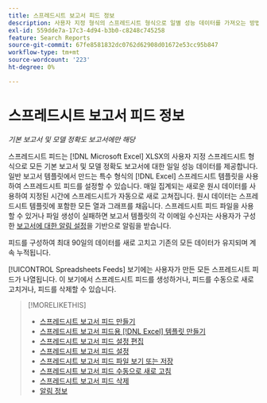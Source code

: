 ```yaml
---
title: 스프레드시트 보고서 피드 정보
description: 사용자 지정 형식의 스프레드시트 형식으로 일별 성능 데이터를 가져오는 방법에 대해 알아봅니다.
exl-id: 559dde7a-17c3-4d94-b3b0-c8248c745258
feature: Search Reports
source-git-commit: 67fe8581832dc0762d62908d01672e53cc95b847
workflow-type: tm+mt
source-wordcount: '223'
ht-degree: 0%

---
```


# 스프레드시트 보고서 피드 정보

*기본 보고서 및 모델 정확도 보고서에만 해당*

스프레드시트 피드는 [!DNL Microsoft Excel] XLSX의 사용자 지정 스프레드시트 형식으로 모든 기본 보고서 및 모델 정확도 보고서에 대한 일일 성능 데이터를 제공합니다. 일반 보고서 템플릿에서 만드는 특수 형식의 [!DNL Excel] 스프레드시트 템플릿을 사용하여 스프레드시트 피드를 설정할 수 있습니다. 매일 집계되는 새로운 원시 데이터를 사용하여 지정된 시간에 스프레드시트가 자동으로 새로 고쳐집니다. 원시 데이터는 스프레드시트 템플릿에 포함한 모든 열과 그래프를 채웁니다. 스프레드시트 피드 파일을 사용할 수 있거나 파일 생성이 실패하면 보고서 템플릿의 각 이메일 수신자는 사용자가 구성한 [보고서에 대한 알림 설정](/help/search-social-commerce/notifications/notification-about.md)을 기반으로 알림을 받습니다.

피드를 구성하여 최대 90일의 데이터를 새로 고치고 기존의 모든 데이터가 유지되며 계속 누적됩니다.

[!UICONTROL Spreadsheets Feeds] 보기에는 사용자가 만든 모든 스프레드시트 피드가 나열됩니다. 이 보기에서 스프레드시트 피드를 생성하거나, 피드를 수동으로 새로 고치거나, 피드를 삭제할 수 있습니다.

>[!MORELIKETHIS]
>
>* [스프레드시트 보고서 피드 만들기](spreadsheet-feed-create.md)
>* [스프레드시트 보고서 피드용  [!DNL Excel] 템플릿 만들기](spreadsheet-feed-create-excel-template.md)
>* [스프레드시트 보고서 피드 설정 편집](spreadsheet-feed-edit.md)
>* [스프레드시트 보고서 피드 설정](spreadsheet-feed-settings.md)
>* [스프레드시트 보고서 피드 파일 보기 또는 저장](spreadsheet-feed-view-or-save.md)
>* [스프레드시트 보고서 피드 수동으로 새로 고침](spreadsheet-feed-refresh.md)
>* [스프레드시트 보고서 피드 삭제](spreadsheet-feed-delete.md)
>* [알림 정보](/help/search-social-commerce/notifications/notification-about.md)

